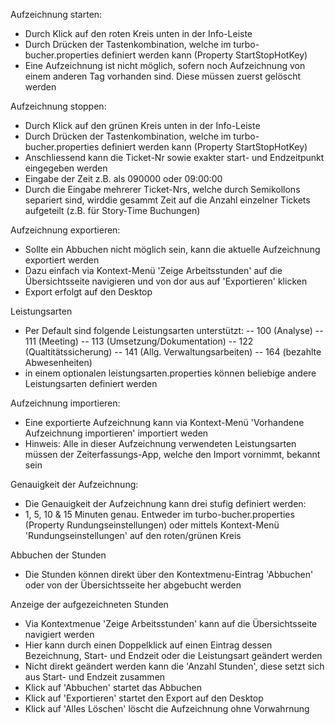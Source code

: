 Aufzeichnung starten:
- Durch Klick auf den roten Kreis unten in der Info-Leiste
- Durch Drücken der Tastenkombination, welche im turbo-bucher.properties definiert werden kann (Property StartStopHotKey)
- Eine Aufzeichnung ist nicht möglich, sofern noch Aufzeichnung von einem anderen Tag vorhanden sind. Diese müssen zuerst gelöscht werden

Aufzeichnung stoppen:
- Durch Klick auf den grünen Kreis unten in der Info-Leiste
- Durch Drücken der Tastenkombination, welche im turbo-bucher.properties definiert werden kann (Property StartStopHotKey)
- Anschliessend kann die Ticket-Nr sowie exakter start- und Endzeitpunkt eingegeben werden 
- Eingabe der Zeit z.B. als 090000 oder 09:00:00
- Durch die Eingabe mehrerer Ticket-Nrs, welche durch Semikollons separiert sind, wirddie gesammt Zeit auf die Anzahl einzelner Tickets aufgeteilt (z.B. für Story-Time Buchungen)

Aufzeichnung exportieren:
- Sollte ein Abbuchen nicht möglich sein, kann die aktuelle Aufzeichnung exportiert werden
- Dazu einfach via Kontext-Menü 'Zeige Arbeitsstunden' auf die Übersichtsseite navigieren und von dor aus auf 'Exportieren' klicken
- Export erfolgt auf den Desktop

Leistungsarten
- Per Default sind folgende Leistungsarten unterstützt:
-- 100 (Analyse)
-- 111 (Meeting)
-- 113 (Umsetzung/Dokumentation)
-- 122 (Qualtitätssicherung)
-- 141 (Allg. Verwaltungsarbeiten)
-- 164 (bezahlte Abwesenheiten)
- in einem optionalen leistungsarten.properties können beliebige andere Leistungsarten definiert werden

Aufzeichnung importieren:
- Eine exportierte Aufzeichnung kann via Kontext-Menü 'Vorhandene Aufzeichnung importieren' importiert weden
- Hinweis: Alle in dieser Aufzeichnung verwendeten Leistungsarten müssen der Zeiterfassungs-App, welche den Import vornimmt, bekannt sein

Genauigkeit der Aufzeichnung:
- Die Genauigkeit der Aufzeichnung kann drei stufig definiert werden:
- 1, 5, 10 & 15 Minuten genau. Entweder im turbo-bucher.properties (Property Rundungseinstellungen) oder mittels Kontext-Menü 'Rundungseinstellungen' auf den roten/grünen Kreis

Abbuchen der Stunden
- Die Stunden können direkt über den Kontextmenu-Eintrag 'Abbuchen' oder von der Übersichtsseite her abgebucht werden

Anzeige der aufgezeichneten Stunden
- Via Kontextmenue 'Zeige Arbeitsstunden' kann auf die Übersichtsseite navigiert werden
- Hier kann durch einen Doppelklick auf einen  Eintrag dessen Bezeichnung, Start- und Endzeit oder die Leistungsart geändert werden
- Nicht direkt geändert werden kann die 'Anzahl Stunden', diese setzt sich aus Start- und Endzeit zusammen
- Klick auf 'Abbuchen' startet das Abbuchen
- Klick auf 'Exportieren' startet den Export auf den Desktop
- Klick auf 'Alles Löschen' löscht die Aufzeichnung ohne Vorwahrnung
